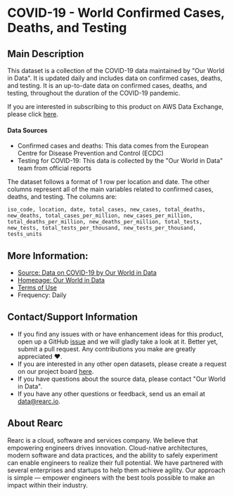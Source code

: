 # COVID-19 - World Confirmed Cases, Deaths, and Testing

## Main Description
This dataset is a collection of the COVID-19 data maintained by "Our World in Data". It is updated daily and includes data on confirmed cases, deaths, and testing. It is an up-to-date data on confirmed cases, deaths, and testing, throughout the duration of the COVID-19 pandemic.

If you are interested in subscribing to this product on AWS Data Exchange, please click [here](https://aws.amazon.com/marketplace/pp/prodview-3b32sjummof5s?qid=1587353258341&sr=0-1&ref_=srh_res_product_title#overview).

#### Data Sources  
- Confirmed cases and deaths: This data comes from the European Centre for Disease Prevention and Control (ECDC)
- Testing for COVID-19: This data is collected by the "Our World in Data" team from official reports

The dataset follows a format of 1 row per location and date. The other columns represent all of the main variables related to confirmed cases, deaths, and testing. The columns are:  

`iso_code, location, date, total_cases, new_cases, total_deaths, new_deaths, total_cases_per_million, new_cases_per_million, total_deaths_per_million, new_deaths_per_million, total_tests, new_tests, total_tests_per_thousand, new_tests_per_thousand, tests_units`

## More Information:
- [Source: Data on COVID-19 by Our World in Data](https://github.com/owid/covid-19-data/tree/master/public/data/)
- [Homepage: Our World in Data](https://ourworldindata.org/coronavirus)
- [Terms of Use](https://creativecommons.org/licenses/by/4.0/)
- Frequency: Daily    

## Contact/Support Information
- If you find any issues with or have enhancement ideas for this product, open up a GitHub [issue](https://github.com/rearc/aws-data-exchange-covid-19-world-cases-deaths-testing/issues) and we will gladly take a look at it. Better yet, submit a pull request. Any contributions you make are greatly appreciated :heart:.
- If you are interested in any other open datasets, please create a request on our project board [here](https://github.com/rearc-data/covid-datasets-aws-data-exchange/projects/1).
- If you have questions about the source data, please contact "Our World in Data".
- If you have any other questions or feedback, send us an email at data@rearc.io.

## About Rearc
Rearc is a cloud, software and services company. We believe that empowering engineers drives innovation. Cloud-native architectures, modern software and data practices, and the ability to safely experiment can enable engineers to realize their full potential. We have partnered with several enterprises and startups to help them achieve agility. Our approach is simple — empower engineers with the best tools possible to make an impact within their industry.
